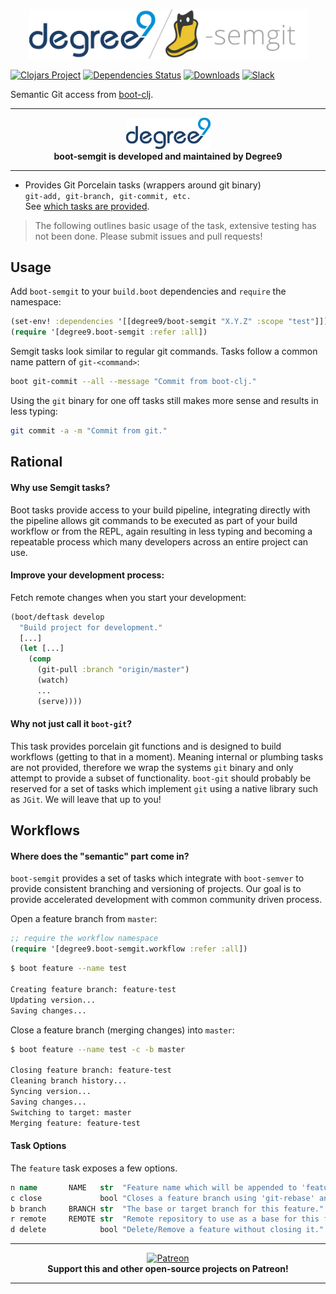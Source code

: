 <p align="center"><img src="/.github/d9boot-semgit.png" width="445px"></p>

[![Clojars Project][clojars-badge]][clojars]
[![Dependencies Status][deps-badge]][deps]
[![Downloads][downloads-badge]][downloads]
[![Slack][slack-badge]][slack]

Semantic Git access from [boot-clj][1].

---

<p align="center">
  <a href="https://degree9.io" align="center">
    <img width="135" src="/.github/logo.png">
  </a>
  <br>
  <b>boot-semgit is developed and maintained by Degree9</b>
</p>

---

* Provides Git Porcelain tasks (wrappers around git binary)  
  `git-add, git-branch, git-commit, etc.`  
  See [which tasks are provided][1].

> The following outlines basic usage of the task, extensive testing has not been done.
> Please submit issues and pull requests!

## Usage

Add `boot-semgit` to your `build.boot` dependencies and `require` the namespace:

```clj
(set-env! :dependencies '[[degree9/boot-semgit "X.Y.Z" :scope "test"]])
(require '[degree9.boot-semgit :refer :all])
```

Semgit tasks look similar to regular git commands. Tasks follow a common name pattern of `git-<command>`:

```bash
boot git-commit --all --message "Commit from boot-clj."
```

Using the `git` binary for one off tasks still makes more sense and results in less typing:

```bash
git commit -a -m "Commit from git."
```

## Rational

#### Why use Semgit tasks?

Boot tasks provide access to your build pipeline, integrating directly with the pipeline allows git commands to be executed as part of your build workflow or from the REPL, again resulting in less typing and becoming a repeatable process which many developers across an entire project can use.

#### Improve your development process:

Fetch remote changes when you start your development:

```clojure
(boot/deftask develop
  "Build project for development."
  [...]
  (let [...]
    (comp
      (git-pull :branch "origin/master")
      (watch)
      ...
      (serve))))
```

#### Why not just call it `boot-git`?

This task provides porcelain git functions and is designed to build workflows (getting to that in a moment).
Meaning internal or plumbing tasks are not provided, therefore we wrap the systems `git` binary and only attempt to provide a subset of functionality. `boot-git` should probably be reserved for a set of tasks which implement `git` using a native library such as `JGit`. We will leave that up to you!

## Workflows

#### Where does the "semantic" part come in?

`boot-semgit` provides a set of tasks which integrate with `boot-semver` to provide consistent
branching and versioning of projects. Our goal is to provide accelerated development with common community driven process.

Open a feature branch from `master`:
```clojure
;; require the workflow namespace
(require '[degree9.boot-semgit.workflow :refer :all])
```
```bash
$ boot feature --name test

Creating feature branch: feature-test
Updating version...
Saving changes...
```

Close a feature branch (merging changes) into `master`:
```bash
$ boot feature --name test -c -b master

Closing feature branch: feature-test
Cleaning branch history...
Syncing version...
Saving changes...
Switching to target: master
Merging feature: feature-test  
```

#### Task Options

The `feature` task exposes a few options.

```clojure
n name       NAME   str  "Feature name which will be appended to 'feature-'."
c close             bool "Closes a feature branch using 'git-rebase' and 'git-merge'."
b branch     BRANCH str  "The base or target branch for this feature."
r remote     REMOTE str  "Remote repository to use as a base for this feature."
d delete            bool "Delete/Remove a feature without closing it."
```

---

<p align="center">
  <a href="https://www.patreon.com/degree9" align="center">
    <img src="https://c5.patreon.com/external/logo/become_a_patron_button@2x.png" width="160" alt="Patreon">
  </a>
  <br>
  <b>Support this and other open-source projects on Patreon!</b>
</p>

---

[1]: https://github.com/degree9/boot-semgit/wiki/Porcelain-Tasks
[clojars-badge]: https://img.shields.io/clojars/v/degree9/boot-semgit.svg
[clojars]: https://clojars.org/degree9/boot-semgit
[deps-badge]: https://versions.deps.co/degree9/boot-semgit/status.svg
[deps]: https://versions.deps.co/degree9/boot-semgit
[downloads-badge]: https://versions.deps.co/degree9/boot-semgit/downloads.svg
[downloads]: https://versions.deps.co/degree9/boot-semgit
[slack-badge]: https://img.shields.io/badge/clojurians-degree9-%23e01563.svg?logo=slack&longCache=true
[slack]: https://clojurians.slack.com/channels/degree9/
